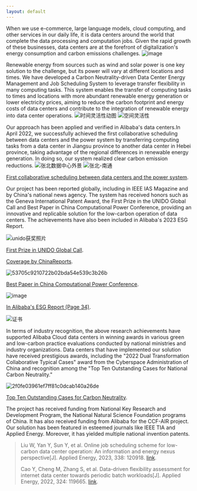```yaml
---
layout: default
---
```


When we use e-commerce, large language models, cloud computing, and other services in our daily life, it is data centers around the world that complete the data processing and computation jobs. Given the rapid growth of these businesses, data centers are at the forefront of digitalization's energy consumption and carbon emissions challenges.
![image](https://github.com/ncepu-alibaba/0124_test_cayman.github.io/assets/157337916/6f466776-62e3-4654-8e09-6215aea8a15b)

Renewable energy from sources such as wind and solar power is one key solution to the challenge, but its power will vary at different locations and times. We have developed a Carbon Neutrality-driven Data Center Energy Management and Job Scheduling System to leverage transfer flexibility in many computing tasks. This system enables the transfer of computing tasks to times and locations with more abundant renewable energy generation or lower electricity prices, aiming to reduce the carbon footprint and energy costs of data centers and contribute to the integration of renewable energy into data center operations.
![时间灵活性动图](https://github.com/ncepu-alibaba/0124_test_cayman.github.io/assets/157337916/998020f6-5018-4c88-a6c2-72bbd3352a2b)
![空间灵活性](https://github.com/ncepu-alibaba/0124_test_cayman.github.io/assets/157337916/67363c26-18f1-4181-9014-58be9dcc40e9)

Our approach has been applied and verified in Alibaba's data centers.In April 2022, we successfully achieved the first collaborative scheduling between data centers and the power system by transferring computing tasks from a data center in Jiangsu province to another data center in Hebei province, taking advantage of the regional differences in renewable energy generation. In doing so, our system realized clear carbon emission reductions.
![张北数据中心外景](https://github.com/ncepu-alibaba/0124_test_cayman.github.io/assets/157337916/dc88d8d9-9061-4456-a6a1-e026301e604b)
![张北-南通](https://github.com/ncepu-alibaba/0124_test_cayman.github.io/assets/157337916/ce9282f8-e314-4d5d-a674-06d55342c370)

[First collaborative scheduling between data centers and the power system](http://www.xinhuanet.com/energy/20220614/61c7291411ca42169f09045d084a4f6e/c.html).


Our project has been reported globally, including in IEEE IAS Magazine and by China's national news agency. The system has received honors such as the Geneva International Patent Award, the First Prize in the UNIDO Global Call and Best Paper in China Computational Power Conference, providing an innovative and replicable solution for the low-carbon operation of data centers. The achievements have also been included in Alibaba's 2023 ESG Report.

![unido获奖照片](https://github.com/alibabacloud-ncepu/energy-aware-IDC.github.io/assets/158121496/9e1f5bf7-cde1-4aad-b51f-6f171fea2326)

[First Prize in UNIDO Global Call](https://www.alizila.com/alibaba-news-roundup-aliexpress-spain-wins-e-commerce-award-alibaba-cloud-recognized-for-energy-efficiency-tools/).

[Coverage by ChinaReports](http://www.chinareports.org.cn/tytxy/2023/1110/40841.html).

![53705c9210722b02bda54e539c3b26b](https://github.com/alibabacloud-ncepu/energy-aware-IDC.github.io/assets/158121496/7b7299a3-bc21-4f15-885f-eecac56ac4a3)

[Best Paper in China Computational Power Conference](https://mp.weixin.qq.com/s/eg3T0m9yvFsY4-ayfz9thQ).

![image](https://github.com/alibabacloud-ncepu/energy-aware-IDC.github.io/assets/158121496/4f7332a8-78f0-40bb-b6be-2bb00a02635a)

[In Alibaba's ESG Report (Page 34)](https://www.alibabagroup.com/esg).

![证书](https://github.com/alibabacloud-ncepu/energy-aware-IDC.github.io/assets/158121496/6c9bce2b-441b-47bf-a500-6d7d109b2d2a)


In terms of industry recognition, the above research achievements have supported Alibaba Cloud data centers in winning awards in various green and low-carbon practice evaluations conducted by national ministries and industry organizations. Data centers that have implemented our solution have received prestigious awards, including the "2022 Dual Transformation Collaborative Typical Cases" award from the Cyberspace Administration of China and recognition among the "Top Ten Outstanding Cases for National Carbon Neutrality."

![2f0fe03961ef7ff81c0dcab140a26de](https://github.com/alibabacloud-ncepu/energy-aware-IDC.github.io/assets/158121496/c9c104ba-8695-4350-a178-37b46efc4c9f)

[Top Ten Outstanding Cases for Carbon Neutrality](https://mp.weixin.qq.com/s/vrcZo0V1qIyWjVAg5VPm4A).

The project has received funding from National Key Research and Development Program, the National Natural Science Foundation programs of China. It has also received funding from Alibaba for the CCF-AIR project. Our solution has been featured in esteemed journals like IEEE TIA and Applied Energy. Moreover, it has yielded multiple national invention patents.
> Liu W, Yan Y, Sun Y, et al. Online job scheduling scheme for low-carbon data center operation: An information and energy nexus perspective[J]. Applied Energy, 2023, 338: 120918.
> [link](https://www.sciencedirect.com/science/article/abs/pii/S0306261923002829).
> 
>  Cao Y, Cheng M, Zhang S, et al. Data-driven flexibility assessment for internet data center towards periodic batch workloads[J]. Applied Energy, 2022, 324: 119665.
> [link](https://www.sciencedirect.com/science/article/abs/pii/S0306261922009631).

